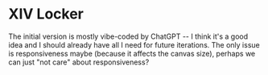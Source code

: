 # XIV Locker

The initial version is mostly vibe-coded by ChatGPT -- I think it's a good idea and I should already have all I need for future iterations. The only issue is responsiveness maybe (because it affects the canvas size), perhaps we can just "not care" about responsiveness?
